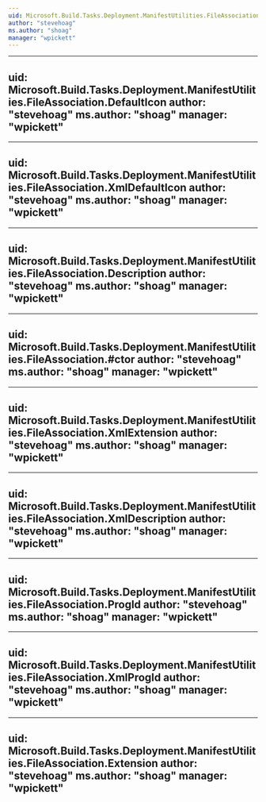 ```yaml
---
uid: Microsoft.Build.Tasks.Deployment.ManifestUtilities.FileAssociation
author: "stevehoag"
ms.author: "shoag"
manager: "wpickett"
---
```


---
uid: Microsoft.Build.Tasks.Deployment.ManifestUtilities.FileAssociation.DefaultIcon
author: "stevehoag"
ms.author: "shoag"
manager: "wpickett"
---

---
uid: Microsoft.Build.Tasks.Deployment.ManifestUtilities.FileAssociation.XmlDefaultIcon
author: "stevehoag"
ms.author: "shoag"
manager: "wpickett"
---

---
uid: Microsoft.Build.Tasks.Deployment.ManifestUtilities.FileAssociation.Description
author: "stevehoag"
ms.author: "shoag"
manager: "wpickett"
---

---
uid: Microsoft.Build.Tasks.Deployment.ManifestUtilities.FileAssociation.#ctor
author: "stevehoag"
ms.author: "shoag"
manager: "wpickett"
---

---
uid: Microsoft.Build.Tasks.Deployment.ManifestUtilities.FileAssociation.XmlExtension
author: "stevehoag"
ms.author: "shoag"
manager: "wpickett"
---

---
uid: Microsoft.Build.Tasks.Deployment.ManifestUtilities.FileAssociation.XmlDescription
author: "stevehoag"
ms.author: "shoag"
manager: "wpickett"
---

---
uid: Microsoft.Build.Tasks.Deployment.ManifestUtilities.FileAssociation.ProgId
author: "stevehoag"
ms.author: "shoag"
manager: "wpickett"
---

---
uid: Microsoft.Build.Tasks.Deployment.ManifestUtilities.FileAssociation.XmlProgId
author: "stevehoag"
ms.author: "shoag"
manager: "wpickett"
---

---
uid: Microsoft.Build.Tasks.Deployment.ManifestUtilities.FileAssociation.Extension
author: "stevehoag"
ms.author: "shoag"
manager: "wpickett"
---
